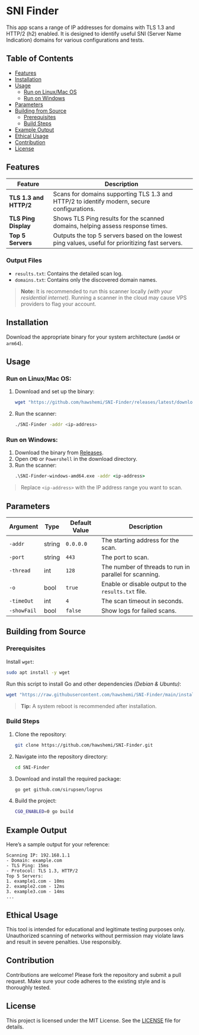 
# SNI Finder

This app scans a range of IP addresses for domains with TLS 1.3 and HTTP/2 (h2) enabled. It is designed to identify useful SNI (Server Name Indication) domains for various configurations and tests.

## Table of Contents
- [Features](#features)
- [Installation](#installation)
- [Usage](#usage)
  - [Run on Linux/Mac OS](#run-on-linuxmac-os)
  - [Run on Windows](#run-on-windows)
- [Parameters](#parameters)
- [Building from Source](#building-from-source)
  - [Prerequisites](#prerequisites)
  - [Build Steps](#build-steps)
- [Example Output](#example-output)
- [Ethical Usage](#ethical-usage)
- [Contribution](#contribution)
- [License](#license)

## Features

| Feature                | Description                                              |
|------------------------|----------------------------------------------------------|
| **TLS 1.3 and HTTP/2** | Scans for domains supporting TLS 1.3 and HTTP/2 to identify modern, secure configurations. |
| **TLS Ping Display**   | Shows TLS Ping results for the scanned domains, helping assess response times. |
| **Top 5 Servers**      | Outputs the top 5 servers based on the lowest ping values, useful for prioritizing fast servers. |

### Output Files
- `results.txt`: Contains the detailed scan log.
- `domains.txt`: Contains only the discovered domain names.

> **Note:** It is recommended to run this scanner locally _(with your residential internet)_. Running a scanner in the cloud may cause VPS providers to flag your account.

## Installation

Download the appropriate binary for your system architecture (`amd64` or `arm64`).

## Usage

### Run on Linux/Mac OS:

1. Download and set up the binary:
    ```bash
    wget "https://github.com/hawshemi/SNI-Finder/releases/latest/download/SNI-Finder-$(uname -s | tr A-Z a-z)-amd64" -O SNI-Finder && chmod +x SNI-Finder
    ```
2. Run the scanner:
    ```bash
    ./SNI-Finder -addr <ip-address>
    ```

### Run on Windows:

1. Download the binary from [Releases](https://github.com/hawshemi/SNI-Finder/releases/latest).
2. Open `CMD` or `Powershell` in the download directory.
3. Run the scanner:
    ```cmd
    .\SNI-Finder-windows-amd64.exe -addr <ip-address>
    ```

> Replace `<ip-address>` with the IP address range you want to scan.

## Parameters

| Argument       | Type    | Default Value | Description                                         |
|----------------|---------|---------------|-----------------------------------------------------|
| `-addr`        | string  | `0.0.0.0`     | The starting address for the scan.                  |
| `-port`        | string  | `443`         | The port to scan.                                   |
| `-thread`      | int     | `128`         | The number of threads to run in parallel for scanning. |
| `-o`           | bool    | `true`        | Enable or disable output to the `results.txt` file. |
| `-timeOut`     | int     | `4`           | The scan timeout in seconds.                        |
| `-showFail`    | bool    | `false`       | Show logs for failed scans.                         |

## Building from Source

### Prerequisites

Install `wget`:
```bash
sudo apt install -y wget
```

Run this script to install Go and other dependencies _(Debian & Ubuntu)_:
```bash
wget "https://raw.githubusercontent.com/hawshemi/SNI-Finder/main/install-go.sh" -O install-go.sh && chmod +x install-go.sh && bash install-go.sh
```
> **Tip:** A system reboot is recommended after installation.

### Build Steps

1. Clone the repository:
    ```bash
    git clone https://github.com/hawshemi/SNI-Finder.git 
    ```
2. Navigate into the repository directory:
    ```bash
    cd SNI-Finder 
    ```
3. Download and install the required package:
    ```bash
    go get github.com/sirupsen/logrus
    ```
4. Build the project:
    ```bash
    CGO_ENABLED=0 go build
    ```

## Example Output

Here’s a sample output for your reference:

```
Scanning IP: 192.168.1.1
- Domain: example.com
- TLS Ping: 15ms
- Protocol: TLS 1.3, HTTP/2
Top 5 Servers:
1. example1.com - 10ms
2. example2.com - 12ms
3. example3.com - 14ms
...
```

## Ethical Usage

This tool is intended for educational and legitimate testing purposes only. Unauthorized scanning of networks without permission may violate laws and result in severe penalties. Use responsibly.

## Contribution

Contributions are welcome! Please fork the repository and submit a pull request. Make sure your code adheres to the existing style and is thoroughly tested.

## License

This project is licensed under the MIT License. See the [LICENSE](LICENSE) file for details.
